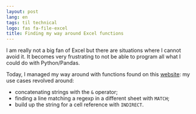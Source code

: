 ```yaml
---
layout: post
lang: en
tags: til technical
logo: fas fa-file-excel
title: Finding my way around Excel functions
---
```


I am really not a big fan of Excel but there are situations where I cannot avoid it. It becomes very frustrating to not be able to program all what I could do with Python/Pandas.

Today, I managed my way around with functions found on this [website](https://exceljet.net/formulas): my use cases revolved around:

- concatenating strings with the `&` operator;
- finding a line matching a regexp in a different sheet with `MATCH`;
- build up the string for a cell reference with `INDIRECT`.
